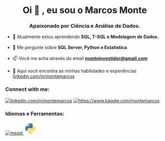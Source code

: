 <h1 align="center">Oi 👋 , eu sou o Marcos Monte</h1><h3 align="center">Apaixonado por Ciência e Análise de Dados.</h3>


- 🌱 Atualmente estou aprendendo **SQL, T-SQL e Modelagem de Dados.**<br><br>
- 💬 Me pergunte sobre **SQL Server, Python e Estatística**<br><br>
- 📫 Você me acha através do email **monteinvestidor@gmail.com**<br><br>
- 📄 Aqui você encontra as minhas habilidades e experiências [linkedin.com/in/montemarcos](linkedin.com/in/montemarcos)

<h3 align="left">Connect with me:</h3><p align="left">

<a href="https://linkedin.com/in/linkedin.com/in/montemarcos" target="blank"><img align="center" src=" https://raw.githubusercontent.com/rahuldkjain/github-profile-readme-generator/master/src/images/icons/Social/linked-in-alt.svg" alt="linkedin.com/in/montemarcos" height="30" width="40" /></a>
<a href="https://kaggle.com/https://www.kaggle.com/montemarcos" target="blank"><img align="center" src="https://raw.githubusercontent.com/rahuldkjain/github-profile-readme-generator/master/src/images/icons/Social/kaggle.svg" alt=" https://www.kaggle.com/montemarcos" height="30" width="40" /></a></p><h3 align="left">Idiomas e Ferramentas:</h3><p align="left">



<a href="https://www.microsoft.com/en-us/sql-server" target="_blank" rel="noreferrer"> <img src="https://www.svgrepo.com/show/303229/microsoft-sql-server-logo.svg" alt="mssql" width="40" height="40"/> </a> <a href="https://www.python.org" target="_blank" rel="noreferrer"> <img src="https://raw.githubusercontent.com/devicons/devicon/master/icons/python/python-original.svg" alt="python" width="40" height="40"/> </a> </p>


<!--
**Marcos-Monte/Marcos-Monte** is a ✨ _special_ ✨ repository because its `README.md` (this file) appears on your GitHub profile.

Here are some ideas to get you started:

- 🔭 I’m currently working on ...
- 🌱 I’m currently learning ...
- 👯 I’m looking to collaborate on ...
- 🤔 I’m looking for help with ...
- 💬 Ask me about ...
- 📫 How to reach me: ...
- 😄 Pronouns: ...
- ⚡ Fun fact: ...
-->
